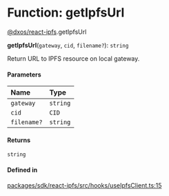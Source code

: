 # Function: getIpfsUrl

[@dxos/react-ipfs](../modules/dxos_react_ipfs.md).getIpfsUrl

**getIpfsUrl**(`gateway`, `cid`, `filename?`): `string`

Return URL to IPFS resource on local gateway.

#### Parameters

| Name | Type |
| :------ | :------ |
| `gateway` | `string` |
| `cid` | `CID` |
| `filename?` | `string` |

#### Returns

`string`

#### Defined in

[packages/sdk/react-ipfs/src/hooks/useIpfsClient.ts:15](https://github.com/dxos/dxos/blob/main/packages/sdk/react-ipfs/src/hooks/useIpfsClient.ts#L15)
